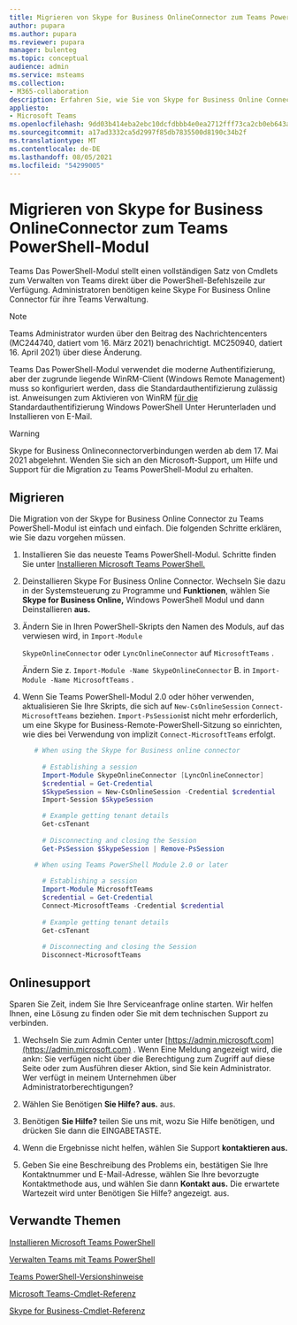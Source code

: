 ```yaml
---
title: Migrieren von Skype for Business OnlineConnector zum Teams PowerShell-Modul
author: pupara
ms.author: pupara
ms.reviewer: pupara
manager: bulenteg
ms.topic: conceptual
audience: admin
ms.service: msteams
ms.collection:
- M365-collaboration
description: Erfahren Sie, wie Sie von Skype for Business Online Connector zum PowerShell Teams Modul wechseln, um Ihre Teams.
appliesto:
- Microsoft Teams
ms.openlocfilehash: 9dd03b414eba2ebc10dcfdbbb4e0ea2712fff73ca2cb0eb643aa132936ab1470
ms.sourcegitcommit: a17ad3332ca5d2997f85db7835500d8190c34b2f
ms.translationtype: MT
ms.contentlocale: de-DE
ms.lasthandoff: 08/05/2021
ms.locfileid: "54299005"
---
```

# <a name="migrating-from-skype-for-business-online-connector-to-the-teams-powershell-module"></a>Migrieren von Skype for Business OnlineConnector zum Teams PowerShell-Modul

Teams Das PowerShell-Modul stellt einen vollständigen Satz von Cmdlets zum Verwalten von Teams direkt über die PowerShell-Befehlszeile zur Verfügung. Administratoren benötigen keine Skype For Business Online Connector für ihre Teams Verwaltung.

> [!NOTE]
> Teams Administrator wurden über den Beitrag des Nachrichtencenters (MC244740, datiert vom 16. März 2021) benachrichtigt. MC250940, datiert 16. April 2021) über diese Änderung.
>
> Teams Das PowerShell-Modul verwendet die moderne Authentifizierung, aber der zugrunde liegende WinRM-Client (Windows Remote Management) muss so konfiguriert werden, dass die Standardauthentifizierung zulässig ist. Anweisungen zum Aktivieren von WinRM [für die](/skypeforbusiness/set-up-your-computer-for-windows-powershell/download-and-install-windows-powershell-5-1) Standardauthentifizierung Windows PowerShell Unter Herunterladen und Installieren von E-Mail.

> [!WARNING]
> Skype for Business Onlineconnectorverbindungen werden ab dem 17. Mai 2021 abgelehnt. Wenden Sie sich an den Microsoft-Support, um Hilfe und Support für die Migration zu Teams PowerShell-Modul zu erhalten.

## <a name="how-to-migrate"></a>Migrieren

Die Migration von der Skype for Business Online Connector zu Teams PowerShell-Modul ist einfach und einfach. Die folgenden Schritte erklären, wie Sie dazu vorgehen müssen.

1. Installieren Sie das neueste Teams PowerShell-Modul. Schritte finden Sie unter [Installieren Microsoft Teams PowerShell.](teams-powershell-install.md)

2. Deinstallieren Skype For Business Online Connector. Wechseln Sie dazu in der Systemsteuerung zu Programme und **Funktionen**, wählen Sie **Skype for Business Online,** Windows PowerShell Modul und dann Deinstallieren **aus.**

3. Ändern Sie in Ihren PowerShell-Skripts den Namen des Moduls, auf das verwiesen wird, in ```Import-Module```

    `SkypeOnlineConnector` oder `LyncOnlineConnector` auf `MicrosoftTeams` .

    Ändern Sie z. `Import-Module -Name SkypeOnlineConnector` B. in `Import-Module -Name MicrosoftTeams` .

4. Wenn Sie Teams PowerShell-Modul 2.0 oder höher verwenden, aktualisieren Sie Ihre Skripts, die sich auf `New-CsOnlineSession` `Connect-MicrosoftTeams` beziehen. `Import-PsSession`ist nicht mehr erforderlich, um eine Skype for Business-Remote-PowerShell-Sitzung so einrichten, wie dies bei Verwendung von implizit `Connect-MicrosoftTeams` erfolgt.

    ```powershell
       # When using the Skype for Business online connector
         
         # Establishing a session
         Import-Module SkypeOnlineConnector [LyncOnlineConnector]
         $credential = Get-Credential
         $SkypeSession = New-CsOnlineSession -Credential $credential
         Import-Session $SkypeSession
    
         # Example getting tenant details
         Get-csTenant
         
         # Disconnecting and closing the Session 
         Get-PsSession $SkypeSession | Remove-PsSession
    
       # When using Teams PowerShell Module 2.0 or later
       
         # Establishing a session
         Import-Module MicrosoftTeams
         $credential = Get-Credential
         Connect-MicrosoftTeams -Credential $credential
       
         # Example getting tenant details
         Get-csTenant
         
         # Disconnecting and closing the Session  
         Disconnect-MicrosoftTeams
    ```

## <a name="online-support"></a>Onlinesupport

Sparen Sie Zeit, indem Sie Ihre Serviceanfrage online starten. Wir helfen Ihnen, eine Lösung zu finden oder Sie mit dem technischen Support zu verbinden.

1.  Wechseln Sie zum Admin Center unter [https://admin.microsoft.com](https://admin.microsoft.com) . Wenn Eine Meldung angezeigt wird, die ankn: Sie verfügen nicht über die Berechtigung zum Zugriff auf diese Seite oder zum Ausführen dieser Aktion, sind Sie kein Administrator. Wer verfügt in meinem Unternehmen über Administratorberechtigungen?

2.  Wählen Sie Benötigen **Sie Hilfe? aus.** aus.

3.  Benötigen **Sie Hilfe?** teilen Sie uns mit, wozu Sie Hilfe benötigen, und drücken Sie dann die EINGABETASTE.

4.  Wenn die Ergebnisse nicht helfen, wählen Sie Support **kontaktieren aus.**

5.  Geben Sie eine Beschreibung des Problems ein, bestätigen Sie Ihre Kontaktnummer und E-Mail-Adresse, wählen Sie Ihre bevorzugte Kontaktmethode aus, und wählen Sie dann **Kontakt aus.** Die erwartete Wartezeit wird unter Benötigen Sie Hilfe? angezeigt. aus.

## <a name="related-topics"></a>Verwandte Themen

[Installieren Microsoft Teams PowerShell](teams-powershell-install.md)

[Verwalten Teams mit Teams PowerShell](teams-powershell-managing-teams.md)

[Teams PowerShell-Versionshinweise](teams-powershell-release-notes.md)

[Microsoft Teams-Cmdlet-Referenz](/powershell/teams/?view=teams-ps)

[Skype for Business-Cmdlet-Referenz](/powershell/skype/intro?view=skype-ps)
